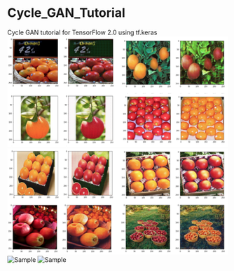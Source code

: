 # Cycle_GAN_Tutorial
Cycle GAN tutorial for TensorFlow 2.0 using tf.keras
![Sample](./Sample_Image/WX20190518-000932@2x.png)
![Sample](./Sample_Image/WX20190518-000942@2x.png)
![Sample](https://pro2-bar-s3-cdn-cf4.myportfolio.com/f239caca-1848-4f19-a66a-9006e33644df/f0bb1a9a-b9ed-4992-a07a-1d1cc7c2d9a2_rw_1200.JPG?h=2eaaa15e7c1db59dbfe92b1fb4c868a1)
![Sample](https://1.bp.blogspot.com/-mRTZsfECYwE/W0B9Nbd5N-I/AAAAAAAAKio/3jEPBoQahj0FYRP2f_fOCCobwtdApATGQCLcBGAs/s640/Golden%2BRetriever%2B%25281%2529.jpeg)
